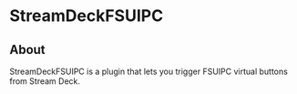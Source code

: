 # StreamDeckFSUIPC

## About

StreamDeckFSUIPC is a plugin that lets you trigger FSUIPC virtual buttons from Stream Deck.

